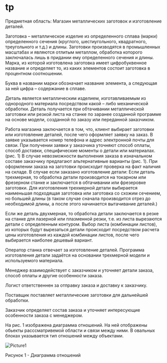 # tp
Предметная область: Магазин металлических заготовок и изготовление деталей.


Заготовка – металлическое изделие из определенного сплава (марки) определенного сечения (круглого, шестиугольного, квадратного, треугольного и т.д.) и длины. Заготовки производятся в промышленных масштабах и являются отлитым металлом, обработка которого заключалась лишь в придании ему определенного сечения и длины.
Марка, из которой изготовлена заготовка имеет цифробуквенное название и определяет то, из каких элементов состоит заготовка в процентном соотношении.

Буква в названии марки обозначает название элемента, а следующая за ней цифра – содержание в сплаве.

Деталь является металлическим изделием, изготавливаемым из однородного материала посредством какой – либо механической обработки. Деталь получается при обтачивании металлической заготовки или резкой листа на станке по заранее созданной программе на основе модели, созданной по заказу или переданной заказчиком.


Работа магазина заключается в том, что, клиент выбирает заготовки или изготовление деталей, после чего оформляет заявку на заказ. В заявке указывается номер телефона и адрес электронной почты для связи.
При получении заявки у заказчика уточняют способ оплаты, способ доставки, специфические моменты о детали или материалах. (рис. 1) В случае невозможности выполнения заказа в изначальном составе заказчику предлагают альтернативные варианты (рис. 1).
При оформлении заказа на заготовки происходит проверка на факт наличия на складе.
В случае если заказано изготовление детали:
Если деталь трехмерная, то обработка детали производится на токарном или фрезерном станке и заключается в обтачивании или фрезеровке заготовки.
Для изготовления трехмерной детали выбирается наименьшая подходящая заготовка или заготовка со схожим сечением, но большей длины (в таком случае сначала производится отрез до необходимой длины, а после этого начинается вытачивание деталей.)

Если же деталь двухмерная, то обработка детали заключается в резке на станке для лазерной или плазменной резки, т.е. из листа вырезаются детали с определенным контуром.
Выбор листа (комбинации листов), из которых будут вырезаться детали происходит посредством расчета цены изготовления из каждой комбинации листов, после чего выбирается наиболее дешевый вариант.


Оператор станка отвечает за изготовление деталей. Программа изготовления детали задаётся на основании трехмерной модели и используемого материала. 

Менеджер взаимодействует с заказчиком и уточняет детали заказа, способ оплаты и другие особенности заказа. 

Логист ответственнен за отправку заказа и доставку к заказчику. 

Поставщик поставляет металлические заготовки для дальнейшей обработки. 

Заказчик определяет состав заказа и уточняет интересующие особенности заказа с менеджером. 

На рис. 1 изображена диаграмма отношений. На ней отображены обьекты расссматривемой области и связи между ними. В овальных блоках указывается тип отношений между объектами. 

![Picture1](https://user-images.githubusercontent.com/112836383/193198496-9c01802f-ef7a-4c96-a315-25b8b8ff51d0.png)

Рисунок 1 - Диаграмма отношений
